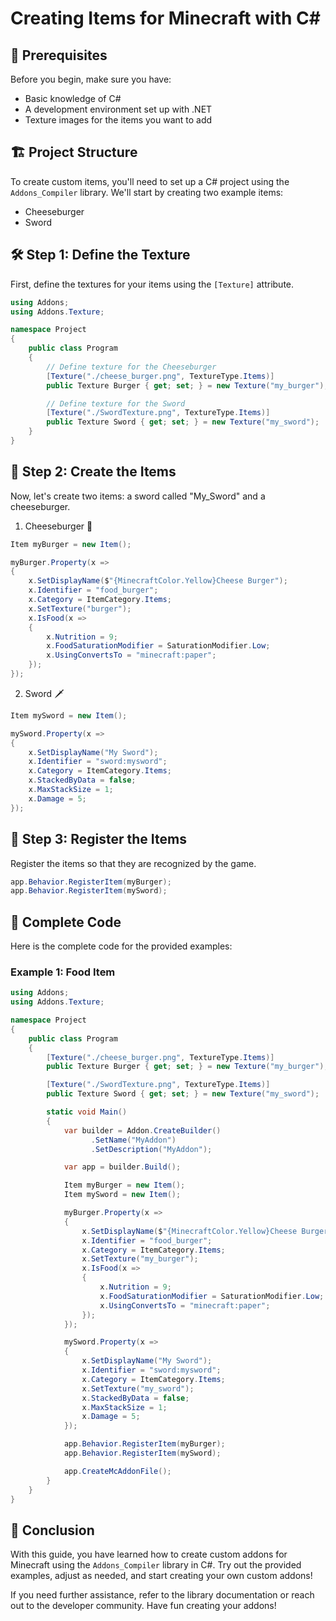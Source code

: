 # Creating Items for Minecraft with C#

## 🌟 Prerequisites

Before you begin, make sure you have:
- Basic knowledge of C#
- A development environment set up with .NET
- Texture images for the items you want to add

## 🏗️ Project Structure

To create custom items, you'll need to set up a C# project using the `Addons_Compiler` library. We'll start by creating two example items:
- Cheeseburger
- Sword

## 🛠️ Step 1: Define the Texture

First, define the textures for your items using the `[Texture]` attribute.

```csharp
using Addons;
using Addons.Texture;

namespace Project
{
    public class Program
    {
        // Define texture for the Cheeseburger
        [Texture("./cheese_burger.png", TextureType.Items)]
        public Texture Burger { get; set; } = new Texture("my_burger");

        // Define texture for the Sword
        [Texture("./SwordTexture.png", TextureType.Items)]
        public Texture Sword { get; set; } = new Texture("my_sword");
    }
}
```

## 🌟 Step 2: Create the Items

Now, let's create two items: a sword called "My_Sword" and a cheeseburger.

1. Cheeseburger 🍔

```csharp
Item myBurger = new Item();

myBurger.Property(x =>
{
    x.SetDisplayName($"{MinecraftColor.Yellow}Cheese Burger");
    x.Identifier = "food_burger";
    x.Category = ItemCategory.Items;
    x.SetTexture("burger");
    x.IsFood(x =>
    {
        x.Nutrition = 9;
        x.FoodSaturationModifier = SaturationModifier.Low;
        x.UsingConvertsTo = "minecraft:paper";
    });
});
```

2. Sword 🗡️

```csharp
Item mySword = new Item();

mySword.Property(x =>
{
    x.SetDisplayName("My Sword");
    x.Identifier = "sword:mysword";
    x.Category = ItemCategory.Items;
    x.StackedByData = false;
    x.MaxStackSize = 1;
    x.Damage = 5;
});
```

## 🌟 Step 3: Register the Items

Register the items so that they are recognized by the game.

```csharp
app.Behavior.RegisterItem(myBurger);
app.Behavior.RegisterItem(mySword);
```

## 📝 Complete Code

Here is the complete code for the provided examples:

### Example 1: Food Item

```csharp
using Addons;
using Addons.Texture;

namespace Project
{
    public class Program
    {
        [Texture("./cheese_burger.png", TextureType.Items)]
        public Texture Burger { get; set; } = new Texture("my_burger");

        [Texture("./SwordTexture.png", TextureType.Items)]
        public Texture Sword { get; set; } = new Texture("my_sword");

        static void Main()
        {
            var builder = Addon.CreateBuilder()
                  .SetName("MyAddon")
                  .SetDescription("MyAddon");

            var app = builder.Build();

            Item myBurger = new Item();
            Item mySword = new Item();

            myBurger.Property(x =>
            {
                x.SetDisplayName($"{MinecraftColor.Yellow}Cheese Burger");
                x.Identifier = "food_burger";
                x.Category = ItemCategory.Items;
                x.SetTexture("my_burger");
                x.IsFood(x =>
                {
                    x.Nutrition = 9;
                    x.FoodSaturationModifier = SaturationModifier.Low;
                    x.UsingConvertsTo = "minecraft:paper";
                });
            });

            mySword.Property(x =>
            {
                x.SetDisplayName("My Sword");
                x.Identifier = "sword:mysword";
                x.Category = ItemCategory.Items;
                x.SetTexture("my_sword");
                x.StackedByData = false;
                x.MaxStackSize = 1;
                x.Damage = 5;
            });

            app.Behavior.RegisterItem(myBurger);
            app.Behavior.RegisterItem(mySword);

            app.CreateMcAddonFile();
        }
    }
}
```

## 🚀 Conclusion

With this guide, you have learned how to create custom addons for Minecraft using the `Addons_Compiler` library in C#. Try out the provided examples, adjust as needed, and start creating your own custom addons!

If you need further assistance, refer to the library documentation or reach out to the developer community. Have fun creating your addons!